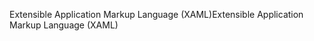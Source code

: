<span data-ttu-id="e846f-101">Extensible Application Markup Language (XAML)</span><span class="sxs-lookup"><span data-stu-id="e846f-101">Extensible Application Markup Language (XAML)</span></span>